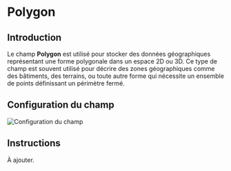 # Polygon

## Introduction

Le champ **Polygon** est utilisé pour stocker des données géographiques représentant une forme polygonale dans un espace 2D ou 3D. Ce type de champ est souvent utilisé pour décrire des zones géographiques comme des bâtiments, des terrains, ou toute autre forme qui nécessite un ensemble de points définissant un périmètre fermé.

## Configuration du champ

![Configuration du champ](https://static-docs.nocobase.com/20240512181547.png)

## Instructions

À ajouter.
